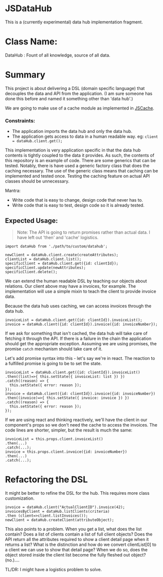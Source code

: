 # JSDataHub

This is a (currently experimental) data hub implementation fragment.

# Class Name:

DataHub : Fount of all knowledge, source of all data.

# Summary

This project is about delivering a DSL (domain specific language) that
decouples the data and API from the application. (I am sure someone has done
this before and named it something other than 'data hub'.)

We are going to make use of a cache module as implemented in [JSCache][].

### Constraints:

* The application imports the data hub and only the data hub.
* The application gets access to data in a human readable way.
  eg: <code>client = dataHub.client.get();</code>


This implementation is very application specific in that the data hub contents
is tightly coupled to the data it provides. As such, the contents of this
repository is an example of code. There are some generics that can be tested.
Notably, there is have used a generic factory class that does the caching
necessary. The use of the generic class means that caching can be implemented
and tested once. Testing the caching feature on actual API classes should be
unnecessary.

Mantra:

* Write code that is easy to change, design code that never has to.
* Write code that is easy to test, design code so it is already tested.

## Expected Usage:

> Note: The API is going to return promises rather than actual data. I have
> left out 'then' and 'cache' logistics.

```
import dataHub from './path/to/custom/datahub';

newClient = dataHub.client.create(createAttributes);
clientList = dataHub.client.list();
specificClient = dataHub.client.get({id: clientId});
specificClient.update(newAttributes);
specificClient.delete();
```

We can extend the human readable DSL by teaching our objects about relations. Our client above may have a invoices, for example. The implementation will use a simple mixin to teach the client to provide invoice data.

Because the data hub uses caching, we can access invoices through the data hub.

```
invoiceList = dataHub.client.get({id: clientId}).invoiceList();
invoice = dataHub.client({id: clientId}).invoice({id: invoiceNumber});
```

If we ask for something that isn't cached, the data hub will take care of
fetching it through the API. If there is a failure in the chain the
application should get the appropriate exception. Assuming we are using
promises, the promise <code>catch</code> mechanism should take care of it.

Let's add promise syntax into this - let's say we're in react. The reaction
to a fulfilled promise is going to be to set the state.

```
invoiceList = dataHub.client.get({id: clientId}).invoiceList()
.then((list)=>{ this.setState({ invoiceList: list }) })
.catch((reason) => {
  this.setState({ error: reason });
});
invoice = dataHub.client({id: clientId}).invoice({id: invoiceNumber})
.then((invoice)=>{ this.setState({ invoice: invoice }) })
.catch((reason) => {
  this.setState({ error: reason });
});
```

If we are using react and thinking reactively, we'll have the client in our
component's props so we don't need the cache to access the invoices. The
code lines are shorter, simpler, but the result is much the same:

```
invoiceList = this.props.client.invoiceList()
.then(...)
.catch(...);
invoice = this.props.client.invoice({id: invoiceNumber})
.then(...)
.catch(...);
```

[JSCache]: https://github.com/twoodcock/JSCache

# Refactoring the DSL

It might be better to refine the DSL for the hub. This requires more class
customization.

```
invoice = dataHub.client("ActualClientID").invoice(42);
invoicesByClient = dataHub.listClients(criteria)
.then (client=>client.listInvoices());
newClient = dataHub.createClient(attributeObject);
```

This also points to a problem. When you get a list, what does the list contain?
Does a list of clients contain a list of full client objects? Does the API
return all the attributes required to show a client detail page when it returns
a list? What is the distinction and how do we convert clientList[0] to a client
we can use to show that detail page? When we do so, does the object stored inside the client list become the fully fleshed out object? (no.)....

TL/DR: I might have a logistics problem to solve.
